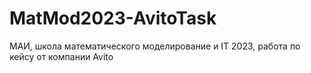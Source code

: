 # MatMod2023-AvitoTask
МАИ, школа математического моделирование и IT 2023, работа по кейсу от компании Avito
